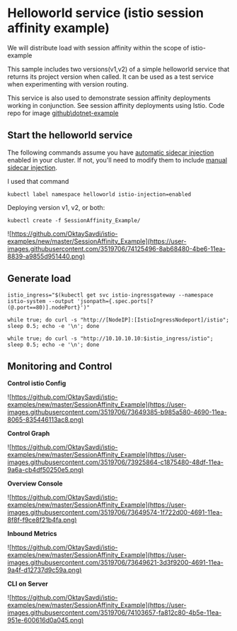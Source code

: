 

# Helloworld service (istio session affinity example)

We will distribute load with session affinity within the scope of istio-example

This sample includes two versions(v1,v2) of a simple helloworld service that returns its project version when called. It can be used as a test service when experimenting with version routing.

This service is also used to demonstrate  session affinity deployments working in conjunction. See  session affinity deployments using Istio. Code repo for image [github\dotnet-example](https://github.com/OktaySavdi/dotnet-example)

## Start the helloworld service

The following commands assume you have [automatic sidecar injection](https://istio.io/docs/setup/additional-setup/sidecar-injection/#automatic-sidecar-injection) enabled in your cluster. If not, you'll need to modify them to include [manual sidecar injection](https://istio.io/docs/setup/additional-setup/sidecar-injection/#manual-sidecar-injection).

I used that command

    kubectl label namespace helloworld istio-injection=enabled

Deploying version v1, v2, or both:

    kubectl create -f SessionAffinity_Example/
![https://github.com/OktaySavdi/istio-examples/new/master/SessionAffinity_Example](https://user-images.githubusercontent.com/3519706/74125496-8ab68480-4be6-11ea-8839-a9855d951440.png)

## Generate load

    istio_ingress="$(kubectl get svc istio-ingressgateway --namespace istio-system --output 'jsonpath={.spec.ports[?(@.port==80)].nodePort}')"
    
    while true; do curl -s "http://[NodeIP]:[IstioIngressNodeport]/istio"; sleep 0.5; echo -e '\n'; done
    
    while true; do curl -s "http://10.10.10.10:$istio_ingress/istio"; sleep 0.5; echo -e '\n'; done 

## Monitoring and Control

**Control istio Config**

![https://github.com/OktaySavdi/istio-examples/new/master/SessionAffinity_Example](https://user-images.githubusercontent.com/3519706/73649385-b985a580-4690-11ea-8065-835446113ac8.png)

**Control Graph**

![https://github.com/OktaySavdi/istio-examples/new/master/SessionAffinity_Example](https://user-images.githubusercontent.com/3519706/73925864-c1875480-48df-11ea-9a6a-cb4df50250e5.png)

**Overview Console**

![https://github.com/OktaySavdi/istio-examples/new/master/SessionAffinity_Example](https://user-images.githubusercontent.com/3519706/73649574-1f722d00-4691-11ea-8f8f-f9ce8f21b4fa.png)

**Inbound Metrics**

![https://github.com/OktaySavdi/istio-examples/new/master/SessionAffinity_Example](https://user-images.githubusercontent.com/3519706/73649621-3d3f9200-4691-11ea-9a4f-d12737d9c59a.png)

**CLI on Server**

![https://github.com/OktaySavdi/istio-examples/new/master/SessionAffinity_Example](https://user-images.githubusercontent.com/3519706/74103657-fa812c80-4b5e-11ea-951e-600616d0a045.png)
